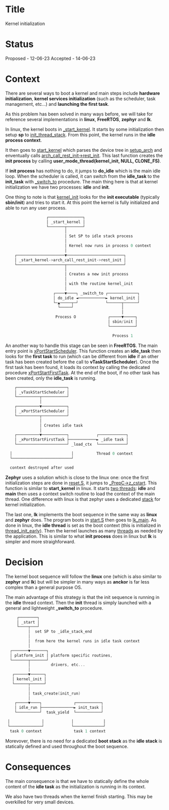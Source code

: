 # Title

Kernel initialization

# Status

Proposed - 12-06-23
Accepted - 14-06-23

# Context

There are several ways to boot a kernel and main steps include **hardware initialization**, **kernel services initialization** (such as the scheduler, task management, etc...) and **launching the first task**.

As this problem has been solved in many ways before, we will take for reference several implementations in **linux**, **FreeRTOS**, **zephyr** and **lk**.

In linux, the kernel boots in [_start_kernel](https://elixir.bootlin.com/linux/v6.3/source/arch/riscv/kernel/head.S#L196). It starts by some initialization then setup **sp** to [init_thread_stack](https://elixir.bootlin.com/linux/v6.3/source/arch/riscv/kernel/head.S#L301). From this point, the kernel runs in the **idle process context**.

It then goes to [start_kernel](https://elixir.bootlin.com/linux/v6.3/source/init/main.c#L967) which parses the device tree in [setup_arch](https://elixir.bootlin.com/linux/v6.3/source/arch/riscv/kernel/setup.c#L265) and enventually calls [arch_call_rest_init->rest_init](https://elixir.bootlin.com/linux/v6.3/source/init/main.c#L701). This last function creates the **init process** by calling **user_mode_thread(kernel_init, NULL, CLONE_FS)**. 

If **init process** has nothing to do, it jumps to **do_idle** which is the main idle loop. When the scheduler is called, it can switch from the **idle_task** to the **init_task** with [_switch_to](https://elixir.bootlin.com/linux/v6.3/source/arch/riscv/kernel/entry.S#L536) procedure. The main thing here is that at kernel initialization we have two processes: **idle** and **init**.

One thing to note is that [kernel_init](https://elixir.bootlin.com/linux/v6.3/source/init/main.c#L1517) looks for the **init executable** (typically **sbin/init**) and tries to start it. At this point the kernel is fully initialized and able to run any user process.

```c
                  ┌───────────────┐
                  │ _start_kernel │
                  └───────┬───────┘
                          │
                          │ Set SP to idle stack process
                          │
                          │ Kernel now runs in process 0 context
                          │
    ┌─────────────────────▼─────────────────────────┐
    │ _start_kernel->arch_call_rest_init->rest_init │
    └─────────────────────┬─────────────────────────┘
                          │
                          │ Creates a new init process
                          │
                          │ with the routine kernel_init
                          │
                     ┌────▼────┐ _switch_to ┌─────────────┐
                     │ do_idle ◄────────────► kernel_init │
                     └─▲─────┬─┘            └──────┬──────┘
                       └─────┘                     │
                                                   │
                      Process O              ┌─────▼─────┐
                                             │ sbin/init │
                                             └───────────┘

                                               Process 1

```

An another way to handle this stage can be seen in **FreeRTOS**. The main entry point is [xPortStartScheduler](https://github.com/FreeRTOS/FreeRTOS-Kernel/blob/main/tasks.c#L2066). This function creates an **idle_task** then looks for the **first task** to run (which can be different from **idle** if an other task has been created before the call to **vTaskStartScheduler**). Once the first task has been found, it loads its context by calling the dedicated procedure [xPortStartFirstTask](https://github.com/FreeRTOS/FreeRTOS-Kernel/blob/main/portable/GCC/RISC-V/portASM.S#L232). At the end of the boot, if no other task has been created, only the **idle_task** is running.

```c
    ┌──────────────────────┐
    │ _vTaskStartScheduler │
    └──────────┬───────────┘
               │
    ┌──────────▼───────────┐
    │ _xPortStartScheduler │
    └──────────┬───────────┘
               │
               │ Creates idle task
               │
    ┌──────────▼───────────┐            ┌────────────┐
    │ _xPortStartFirstTask ├────────────► _idle task │
    └──────────────────────┘ _load_ctx  └────────────┘

  │                          │          Thread 0 context
  └──────────────────────────┘

  context destroyed after used
```

**Zephyr** uses a solution which is close to the linux one: once the first initialization steps are done in [reset.S](https://github.com/zephyrproject-rtos/zephyr/blob/main/arch/riscv/core/reset.S#L25), it jumps to [_PrepC->z_cstart](https://github.com/zephyrproject-rtos/zephyr/blob/main/kernel/init.c#L525). This function is similar to **start_kernel** in linux. It starts [two threads](https://github.com/zephyrproject-rtos/zephyr/blob/main/kernel/init.c#L422): **idle** and **main** then uses a context switch routine to load the context of the main thread. One difference with linux is that zephyr uses a dedicated [stack](https://github.com/zephyrproject-rtos/zephyr/blob/main/arch/riscv/core/reset.S#L80) for kernel initialization.

The last one, **lk** implements the boot sequence in the same way as **linux** and **zephyr** does. The program boots in [start.S](https://github.com/littlekernel/lk/blob/master/arch/riscv/start.S#L15) then goes to [lk_main](https://github.com/littlekernel/lk/blob/master/top/main.c#L59). As done in linux, the **idle thread** is set as the boot context (this is initialized in [thread_init_early](https://github.com/littlekernel/lk/blob/master/kernel/thread.c#L775)). Then the kernel launches as many [threads](https://github.com/littlekernel/lk/blob/master/app/app.c#L22) as needed by the application. This is similar to what **init process** does in linux but **lk** is simpler and more straighforward.

# Decision

The kernel boot sequence will follow the **linux** one (which is also similar to **zephyr** and **lk**) but will be simpler in many ways as **anckor** is far less complex than a general purpose OS.

The main advantage of this strategy is that the init sequence is running in the **idle** thread context. Then the **init** thread is simply launched with a general and lightweight **_switch_to** procedure.

```c
     ┌────────┐
     │ _start │
     └────┬───┘
          │  set SP to _idle_stack_end
          │
          │  from here the kernel runs in idle task context
          │
  ┌───────▼───────┐
  │ platform_init │ platform specific routines,
  └───────┬───────┘
          │         drivers, etc...
          │
   ┌──────▼──────┐
   │ kernel_init │
   └──────┬──────┘
          │
          │ task_create(init_run)
          │
    ┌─────▼────┐              ┌───────────┐
    │ idle_run ├──────────────► init_task │
    └──────────┘  task_yield  └───────────┘

 │              │            │             │
 └──────────────┘            └─────────────┘
  task 0 context              task 1 context
```

Morevover, there is no need for a dedicated **boot stack** as the **idle stack** is statically defined and used throughout the boot sequence.

# Consequences

The main consequence is that we have to statically define the whole content of the **idle task** as the initialization is running in its context.

We also have two threads when the kernel finish starting. This may be overkilled for very small devices.